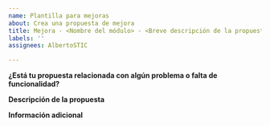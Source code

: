 ```yaml
---
name: Plantilla para mejoras
about: Crea una propuesta de mejora
title: Mejora - <Nombre del módulo> - <Breve descripción de la propuesta de mejora>
labels: ''
assignees: AlbertoSTIC

---
```


**¿Está tu propuesta relacionada con algún problema o falta de funcionalidad?**
<!--Describe lo más claro y conciso el caso en cuestión.-->

**Descripción de la propuesta**
<!--Describe lo más claro y conciso la propuesta de mejora.-->

**Información adicional**
<!--Añade cualquier otra información aquí.-->
